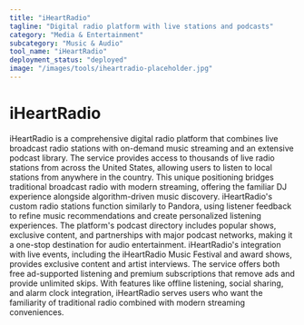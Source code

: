 ```yaml
---
title: "iHeartRadio"
tagline: "Digital radio platform with live stations and podcasts"
category: "Media & Entertainment"
subcategory: "Music & Audio"
tool_name: "iHeartRadio"
deployment_status: "deployed"
image: "/images/tools/iheartradio-placeholder.jpg"
---
```


# iHeartRadio

iHeartRadio is a comprehensive digital radio platform that combines live broadcast radio stations with on-demand music streaming and an extensive podcast library. The service provides access to thousands of live radio stations from across the United States, allowing users to listen to local stations from anywhere in the country. This unique positioning bridges traditional broadcast radio with modern streaming, offering the familiar DJ experience alongside algorithm-driven music discovery. iHeartRadio's custom radio stations function similarly to Pandora, using listener feedback to refine music recommendations and create personalized listening experiences. The platform's podcast directory includes popular shows, exclusive content, and partnerships with major podcast networks, making it a one-stop destination for audio entertainment. iHeartRadio's integration with live events, including the iHeartRadio Music Festival and award shows, provides exclusive content and artist interviews. The service offers both free ad-supported listening and premium subscriptions that remove ads and provide unlimited skips. With features like offline listening, social sharing, and alarm clock integration, iHeartRadio serves users who want the familiarity of traditional radio combined with modern streaming conveniences.
